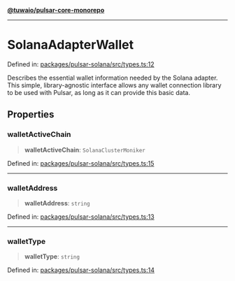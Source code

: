[**@tuwaio/pulsar-core-monorepo**](../../../README.md)

***

# SolanaAdapterWallet

Defined in: [packages/pulsar-solana/src/types.ts:12](https://github.com/TuwaIO/pulsar-core/blob/f8e82052c304404b9a8504de7ebd7c17c4293051/packages/pulsar-solana/src/types.ts#L12)

Describes the essential wallet information needed by the Solana adapter.
This simple, library-agnostic interface allows any wallet connection library
to be used with Pulsar, as long as it can provide this basic data.

## Properties

### walletActiveChain

> **walletActiveChain**: `SolanaClusterMoniker`

Defined in: [packages/pulsar-solana/src/types.ts:15](https://github.com/TuwaIO/pulsar-core/blob/f8e82052c304404b9a8504de7ebd7c17c4293051/packages/pulsar-solana/src/types.ts#L15)

***

### walletAddress

> **walletAddress**: `string`

Defined in: [packages/pulsar-solana/src/types.ts:13](https://github.com/TuwaIO/pulsar-core/blob/f8e82052c304404b9a8504de7ebd7c17c4293051/packages/pulsar-solana/src/types.ts#L13)

***

### walletType

> **walletType**: `string`

Defined in: [packages/pulsar-solana/src/types.ts:14](https://github.com/TuwaIO/pulsar-core/blob/f8e82052c304404b9a8504de7ebd7c17c4293051/packages/pulsar-solana/src/types.ts#L14)
